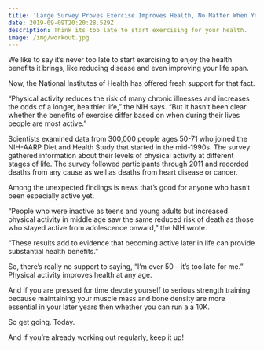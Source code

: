 ```yaml
---
title: 'Large Survey Proves Exercise Improves Health, No Matter When You Begin'
date: 2019-09-09T20:20:28.529Z
description: Think its too late to start exercising for your health.  Think again!
image: /img/workout.jpg
---
```

We like to say it’s never too late to start exercising to enjoy the health benefits it brings, like reducing disease and even improving your life span. 

Now, the National Institutes of Health has offered fresh support for that fact. 

“Physical activity reduces the risk of many chronic illnesses and increases the odds of a longer, healthier life,” the NIH says. “But it hasn’t been clear whether the benefits of exercise differ based on when during their lives people are most active.” 

Scientists examined data from 300,000 people ages 50-71 who joined the NIH-AARP Diet and Health Study that started in the mid-1990s. The survey gathered information about their levels of physical activity at different stages of life. The survey followed participants through 2011 and recorded deaths from any cause as well as deaths from heart disease or cancer. 

Among the unexpected findings is news that’s good for anyone who hasn’t been especially active yet.  

> “People who were inactive as teens and young adults but increased physical activity in middle age saw the same reduced risk of death as those who stayed active from adolescence onward,” the NIH wrote. 

“These results add to evidence that becoming active later in life can provide substantial health benefits.” 

So, there’s really no support to saying, “I’m over 50 – it’s too late for me.” Physical activity improves health at any age.  

And if you are pressed for time devote yourself to serious strength training because maintaining your muscle mass and bone density are more essential in your later years then whether you can run a a 10K.

So get going. Today. 

And if you’re already working out regularly, keep it up!
